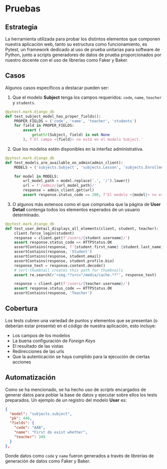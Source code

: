 # **Pruebas**

## Estrategia

La herramienta utilizada para probar los distintos elementos que componen nuestra aplicación web, tanto su estructura como funcionamiento, es Pytest, un framework dedicado al uso de prueba unitarias para software de Python, junto a scripts generadores de datos de prueba proporcionados por nuestro docente con el uso de librerías como Faker y Baker.

## Casos

Algunos casos específicos a destacar pueden ser:

1. Que el modelo **Subject** tenga los campos requeridos: `code`, `name`, `teacher` y `students`.

```py
@pytest.mark.django_db
def test_subject_model_has_proper_fields():
    PROPER_FIELDS = ('code', 'name', 'teacher', 'students')
    for field in PROPER_FIELDS:
        assert (
            getattr(Subject, field) is not None
        ), f'El campo <{field}> no está en el modelo Subject.'
```

2. Que los modelos estén disponibles en la interfaz administrativa.

```py
@pytest.mark.django_db
def test_models_are_available_on_admin(admin_client):
    MODELS = ('subjects.Subject', 'subjects.Lesson', 'subjects.Enrollment', 'users.Profile')

    for model in MODELS:
        url_model_path = model.replace('.', '/').lower()
        url = f'/admin/{url_model_path}/'
        response = admin_client.get(url)
        assert response.status_code == 200, f'El modelo <{model}> no está habilitado en el admin.'
```

3. O algunos más extensos como el que comprueba que la página de **User Detail** contenga todos los elementos esperados de un usuario determinado.

```py
@pytest.mark.django_db
def test_user_detail_displays_all_elements(client, student, teacher):
    client.force_login(student)
    response = client.get(f'/users/{student.username}/')
    assert response.status_code == HTTPStatus.OK
    assertContains(response, f'{student.first_name} {student.last_name}')
    assertContains(response, 'Student')
    assertContains(response, student.email)
    assertContains(response, student.profile.bio)
    response_text = response.content.decode()
    # sorl-thumbnail creates this path for thumbnails
    assert re.search(r'<img.*?src="/media/cache.*?"', response_text)

    response = client.get(f'/users/{teacher.username}/')
    assert response.status_code == HTTPStatus.OK
    assertContains(response, 'Teacher')
```

## Cobertura 

Los tests cubren una variedad de puntos y elementos que se presentan (o deberían estar presente) en el código de nuestra aplicación, esto incluye:

- Los campos de los modelos
- La buena configuración de *Foreign Keys*
- El resultado de las vistas
- Redirecciones de las urls
- Que la autenticación se haya cumplido para la ejecución de ciertas acciones

## Automatización

Como se ha mencionado, se ha hecho uso de *scripts* encargados de generar datos para poblar la base de datos y ejecutar sobre ellos los tests preparados. Un ejemplo de un registro del modelo **User** es:

```json
{
  "model": "subjects.subject",
  "pk": 446,
  "fields": {
    "code": "AAB",
    "name": "First do exist whether",
    "teacher": 349
  }
},
```

Donde datos como `code` y `name` fueron generados a través de librerías de generación de datos como Faker y Baker.